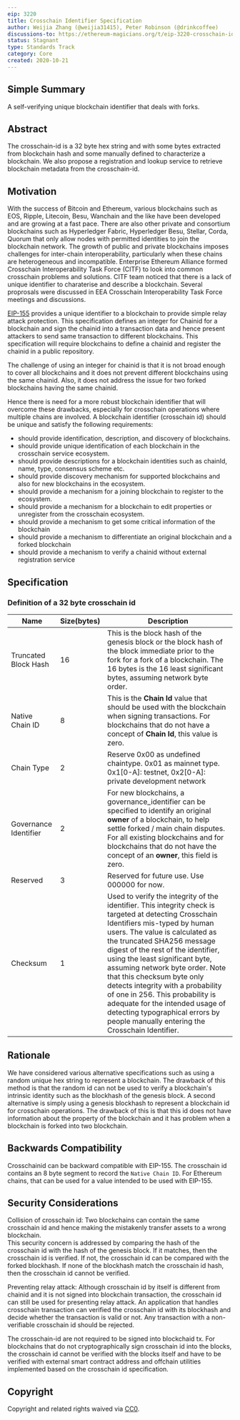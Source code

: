 ```yaml
---
eip: 3220
title: Crosschain Identifier Specification
author: Weijia Zhang (@weijia31415), Peter Robinson (@drinkcoffee)
discussions-to: https://ethereum-magicians.org/t/eip-3220-crosschain-id-specification/5446
status: Stagnant
type: Standards Track
category: Core
created: 2020-10-21
---
```


## Simple Summary

A self-verifying unique blockchain identifier that deals with forks.

## Abstract

The crosschain-id is a 32 byte hex string and with some bytes extracted from blockchain hash and some manually defined to characterize a blockchain.
We also propose a registration and lookup service to retrieve blockchain metadata from the crosschain-id.

## Motivation

With the success of Bitcoin and Ethereum, various blockchains such as EOS, Ripple, Litecoin, Besu, Wanchain and the like have been developed and are growing at a fast pace.  There are also other private and consortium blockchains such as Hyperledger Fabric, Hyperledger Besu, Stellar, Corda, Quorum that only allow nodes with permitted identities to join the blockchain network.  The growth of public and private blockchains imposes challenges for inter-chain interoperability, particularly when these chains are heterogeneous and incompatible. Enterprise Ethereum Alliance formed Crosschain Interoperability Task Force (CITF) to look into common crosschain problems and solutions. CITF team noticed that there is a lack of unique identifier to charaterise and describe a blockchain. Several proprosals were discussed in EEA Crosschain Interoperability Task Force meetings and discussions.

[EIP-155](./eip-155.md) provides a unique identifier to a blockchain to provide simple relay attack protection.  This specification defines an integer for Chainid for a blockchain and sign the chainid into a transaction data and hence present attackers to send same transaction to different blockchains. This specification will require blockchains to define a chainid and register the chainid in a public repository.

The challenge of using an integer for chainid is that it is not broad enough to cover all blockchains and it does not prevent different blockchains using the same chainid.  Also, it does not address the issue for two forked blockchains having the same chainid.

Hence there is need for a more robust blockchain identifier that will overcome these drawbacks, especially for crosschain operations where multiple chains are involved. A blockchain identifier (crosschain id) should be unique and satisfy the following requirements:

* should provide identification, description, and discovery of blockchains.
* should provide unique identification of each blockchain in the crosschain service ecosystem.
* should provide descriptions for a blockchain identities such as chainId, name, type, consensus scheme etc.
* should provide discovery mechanism for supported blockchains and also for new blockchains in the ecosystem.
* should provide a mechanism for a joining blockchain to register to the ecosystem.
* should provide a mechanism for a blockchain to edit properties or unregister from the crosschain ecosystem.
* should provide a mechanism to get some critical information of the blockchain
* should provide a mechanism to differentiate an original blockchain and a forked blockchain
* should provide a mechanism to verify a chainid without external registration service

## Specification

### Definition of a 32 byte crosschain id

| Name          | Size(bytes) | Description |
|---------------|-------------|-------------|
| Truncated Block Hash | 16 | This is the block hash of the genesis block or the block hash of the block immediate prior to the fork for a fork of a blockchain. The 16 bytes is the 16 least significant bytes, assuming network byte order.|
|Native Chain ID| 8 | This is the **Chain Id** value that should be used with the blockchain when signing transactions. For blockchains that do not have a concept of **Chain Id**, this value is zero.|
|Chain Type| 2 |  Reserve 0x00 as undefined chaintype. 0x01 as mainnet type. 0x1[0-A]: testnet, 0x2[0-A]: private development network|
| Governance Identifier | 2 |  For new blockchains, a governance_identifier can be specified to identify an original **owner** of a blockchain, to help settle forked / main chain disputes. For all existing blockchains and for blockchains that do not have the concept of an **owner**, this field is zero. |
| Reserved | 3 | Reserved for future use. Use 000000 for now. |
| Checksum | 1 | Used to verify the integrity of the identifier. This integrity check is targeted at detecting Crosschain Identifiers mis-typed by human users. The value is calculated as the truncated SHA256 message digest of the rest of the identifier, using the least significant byte, assuming network byte order. Note that this checksum byte only detects integrity with a probability of one in 256. This probability is adequate for the intended usage of detecting typographical errors by people manually entering the Crosschain Identifier. |


## Rationale

We have considered various alternative specifications such as using a random unique hex string to represent a blockchain.  The drawback of this method is that the random id can not be used to verify a blockchain's intrinsic identity such as the blockhash of the genesis block.  A second alternative is simply using a genesis blockhash to represent a blockchain id for crosschain operations.  The drawback of this is that this id does not have information about the property of the blockchain and it has problem when a blockchain is forked into two blockchain.

## Backwards Compatibility

Crosschainid can be backward compatible with EIP-155.  The crosschain id contains an 8 byte segment to record the `Native Chain ID`.
For Ethereum chains, that can be used for a value intended to be used with EIP-155.

## Security Considerations

Collision of crosschain id:  Two blockchains can contain the same crosschain id and hence making the mistakenly transfer assets to a wrong blockchain.  
This security concern is addressed by comparing the hash of the crosschain id with the hash of the genesis block.  If it matches, then the crosschain id is verified.  If not, the crosschain id can be compared with the forked blockhash.  If none of the blockhash match the crosschain id hash, then the crosschain id cannot be verified.

Preventing relay attack: Although crosschain id by itself is different from chainid and it is not signed into blockchain transaction, the crosschain id can still be used for presenting relay attack. An application that handles crosschain transaction can verified the crosschain id with its blockhash and decide whether the transaction is valid or not. Any transaction with a non-verifiable crosschain id should be rejected.

The crosschain-id are not required to be signed into blockchaid tx.
For blockchains that do not cryptographically sign crosschain id into the blocks, the crosschain id cannot be verified with the blocks itself and have to be verified with external smart contract address and offchain utilities implemented based on the crosschain id specification.

## Copyright

Copyright and related rights waived via [CC0](../LICENSE.md).
